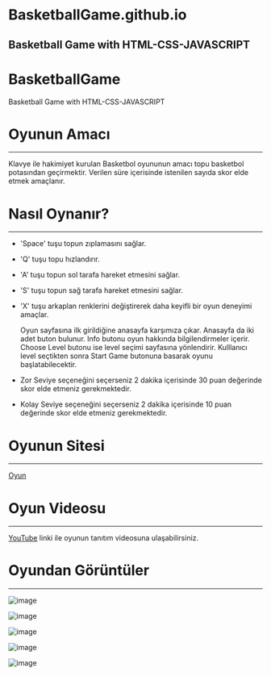 # BasketballGame.github.io
Basketball Game with HTML-CSS-JAVASCRIPT 
---

# BasketballGame
Basketball Game with HTML-CSS-JAVASCRIPT 

# Oyunun Amacı
---
Klavye ile hakimiyet kurulan Basketbol oyununun amacı topu basketbol potasından geçirmektir. Verilen süre içerisinde istenilen sayıda skor elde etmek amaçlanır. 

# Nasıl Oynanır?
---
* 'Space' tuşu topun zıplamasını sağlar.
* 'Q' tuşu topu hızlandırır.
* 'A' tuşu topun sol tarafa hareket etmesini sağlar.
* 'S' tuşu topun sağ tarafa hareket etmesini sağlar.
* 'X' tuşu arkaplan renklerini değiştirerek daha keyifli bir oyun deneyimi amaçlar.

  Oyun sayfasına ilk girildiğine anasayfa karşımıza çıkar. Anasayfa da iki adet buton bulunur. Info butonu oyun hakkında bilgilendirmeler içerir. Choose Level butonu ise level seçimi sayfasına yönlendirir. Kulllanıcı level seçtikten sonra Start Game butonuna basarak oyunu başlatabilecektir.
* Zor Seviye seçeneğini seçerseniz 2 dakika içerisinde 30 puan değerinde skor elde etmeniz gerekmektedir.
* Kolay Seviye seçeneğini seçerseniz 2 dakika içerisinde 10 puan değerinde skor elde etmeniz gerekmektedir.

# Oyunun Sitesi
---
[Oyun](iremerdas.github.io)

# Oyun Videosu
---
[YouTube](https://youtu.be/hHC4nstpAPU) linki ile oyunun tanıtım videosuna ulaşabilirsiniz.

# Oyundan Görüntüler
---
![image](https://github.com/iremerdas/iremerdas.github.io/assets/86477685/90bae0a4-0362-4ea5-b81b-d62559d2c3d9)

![image](https://github.com/iremerdas/iremerdas.github.io/assets/86477685/2814a7e8-6ddf-4b9c-9c31-98a183eef72d)

![image](https://github.com/iremerdas/iremerdas.github.io/assets/86477685/3e141ef8-3969-49b1-85ea-865824432619)

![image](https://github.com/iremerdas/iremerdas.github.io/assets/86477685/da55c61e-8596-4675-94a4-629a64276f43)

![image](https://github.com/iremerdas/iremerdas.github.io/assets/86477685/e5dc451e-b308-4e29-a081-cc701079ea91)

